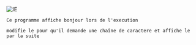 ![IE](https://img.shields.io/badge/Internet%20Explorer-0076D6?style=for-the-badge&logo=Internet%20Explorer&logoColor=white)

    Ce programme affiche bonjour lors de l'execution
    
    modifie le pour qu'il demande une chaîne de caractere et affiche le par la suite 
